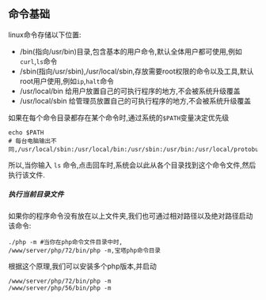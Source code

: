 ## 命令基础

linux命令存储以下位置:
* /bin(指向/usr/bin)目录,包含基本的用户命令,默认全体用户都可使用,例如`curl`,`ls`命令
* /sbin(指向/usr/sbin),/usr/local/sbin,存放需要root权限的命令以及工具,默认root用户使用,例如`ip`,`halt`命令
* /usr/local/bin 给用户放置自己的可执行程序的地方,不会被系统升级覆盖
* /usr/local/sbin 给管理员放置自己的可执行程序的地方,不会被系统升级覆盖

如果在每个命令目录都存在某个命令时,通过系统的`$PATH`变量决定优先级
```
echo $PATH
# 每台电脑输出不同,/usr/local/sbin:/usr/local/bin:/usr/sbin:/usr/bin:/usr/local/protobuf/bin/:/root/bin
```
所以,当你输入 `ls` 命令,点击回车时,系统会以此从各个目录找到这个命令文件,然后执行该文件.

##### 执行当前目录文件
如果你的程序命令没有放在以上文件夹,我们也可通过相对路径以及绝对路径启动该命令:
```
./php -m #当你在php命令文件目录中时,
/www/server/php/72/bin/php -m,宝塔php命令目录
```
根据这个原理,我们可以安装多个php版本,并启动
```
/www/server/php/72/bin/php -m
/www/server/php/56/bin/php -m
```
